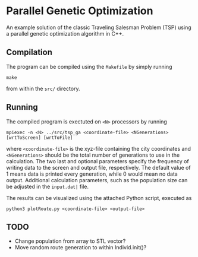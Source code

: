 # Parallel Genetic Optimization

An example solution of the classic Traveling Salesman Problem (TSP) using a parallel genetic optimization algorithm in C++.

## Compilation

The program can be compiled using the `Makefile` by simply running

```
make
```

from within the `src/` directory.

## Running

The compiled program is exectuted on `<N>` processors by running

```
mpiexec -n <N> ../src/tsp_ga <coordinate-file> <NGenerations> [wrtToScreen] [wrtToFile]
```

where `<coordinate-file>` is the xyz-file containing the city coordinates and `<NGenerations>` should be the total number of generations to use in the calculation. The two last and optional parameters specify the frequency of writing data to the screen and output file, respectively. The default value of 1 means data is printed every generation, while 0 would mean no data output. Additional calculation parameters, such as the population size can be adjusted in the `input.dat|` file.

The results can be visualized using the attached Python script, executed as

```
python3 plotRoute.py <coordinate-file> <output-file>
```

## TODO

- Change population from array to STL vector?
- Move random route generation to within Individ.init()?
